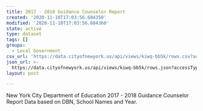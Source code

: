 ```yaml
---
title: 2017 - 2018 Guidance Counselor Report
created: '2020-11-10T17:03:56.684350'
modified: '2020-11-10T17:03:56.684360'
state: active
type: dataset
tags: []
groups:
  - Local Government
csv_url: 'https://data.cityofnewyork.us/api/views/kiwq-bb5k/rows.csv?accessType=DOWNLOAD'
json_url: >-
  https://data.cityofnewyork.us/api/views/kiwq-bb5k/rows.json?accessType=DOWNLOAD
layout: post

---
```

New York City Department of Education 2017 - 2018 Guidance Counselor Report
Data based on DBN, School Names and Year.
